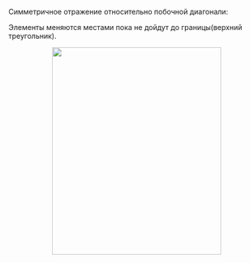 Симметричное отражение относительно побочной диагонали:

Элементы меняются местами пока не дойдут до границы(верхний треугольник).

<p align="center">
  <img src="https://github.com/Macc0de/C_collection/assets/138070020/6b577131-3c94-4131-be2d-cbb1ae6f2031" height="410" width="333">
</p>
